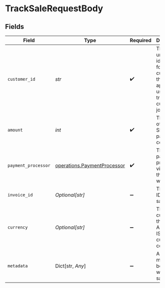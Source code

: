 # TrackSaleRequestBody


## Fields

| Field                                                                                                             | Type                                                                                                              | Required                                                                                                          | Description                                                                                                       |
| ----------------------------------------------------------------------------------------------------------------- | ----------------------------------------------------------------------------------------------------------------- | ----------------------------------------------------------------------------------------------------------------- | ----------------------------------------------------------------------------------------------------------------- |
| `customer_id`                                                                                                     | *str*                                                                                                             | :heavy_check_mark:                                                                                                | This is the unique identifier for the customer in the client's app. This is used to track the customer's journey. |
| `amount`                                                                                                          | *int*                                                                                                             | :heavy_check_mark:                                                                                                | The amount of the sale. Should be passed in cents.                                                                |
| `payment_processor`                                                                                               | [operations.PaymentProcessor](../../models/operations/paymentprocessor.md)                                        | :heavy_check_mark:                                                                                                | The payment processor via which the sale was made.                                                                |
| `invoice_id`                                                                                                      | *Optional[str]*                                                                                                   | :heavy_minus_sign:                                                                                                | The invoice ID of the sale.                                                                                       |
| `currency`                                                                                                        | *Optional[str]*                                                                                                   | :heavy_minus_sign:                                                                                                | The currency of the sale. Accepts ISO 4217 currency codes.                                                        |
| `metadata`                                                                                                        | Dict[str, *Any*]                                                                                                  | :heavy_minus_sign:                                                                                                | Additional metadata to be stored with the sale event.                                                             |